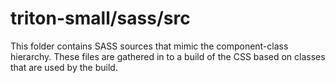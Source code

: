 # triton-small/sass/src

This folder contains SASS sources that mimic the component-class hierarchy. These files
are gathered in to a build of the CSS based on classes that are used by the build.
